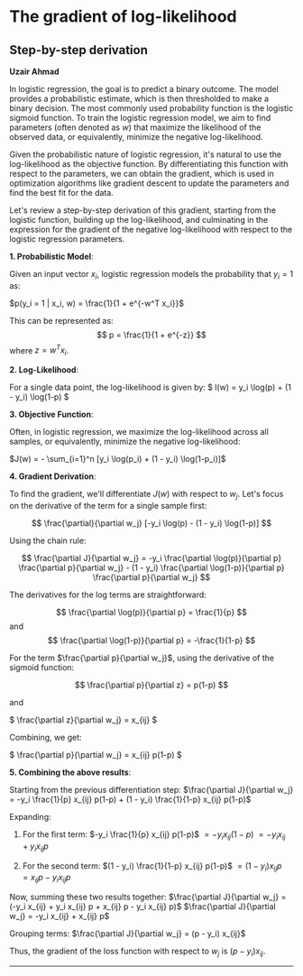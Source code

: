 # The gradient of log-likelihood

## Step-by-step derivation 

**Uzair Ahmad**

In logistic regression, the goal is to predict a binary outcome. The model provides a probabilistic estimate, which is then thresholded to make a binary decision. The most commonly used probability function is the logistic sigmoid function. To train the logistic regression model, we aim to find parameters (often denoted as $w$) that maximize the likelihood of the observed data, or equivalently, minimize the negative log-likelihood.

Given the probabilistic nature of logistic regression, it's natural to use the log-likelihood as the objective function. By differentiating this function with respect to the parameters, we can obtain the gradient, which is used in optimization algorithms like gradient descent to update the parameters and find the best fit for the data.

Let's review a step-by-step derivation of this gradient, starting from the logistic function, building up the log-likelihood, and culminating in the expression for the gradient of the negative log-likelihood with respect to the logistic regression parameters.

**1. Probabilistic Model**:

Given an input vector $x_i$, logistic regression models the probability that $y_i = 1$ as:

$p(y_i = 1 | x_i, w) = \frac{1}{1 + e^{-w^T x_i}}$

This can be represented as:
$$ p = \frac{1}{1 + e^{-z}} $$
where $z = w^T x_i$.

**2. Log-Likelihood**:

For a single data point, the log-likelihood is given by:
$ l(w) = y_i \log(p) + (1 - y_i) \log(1-p) $

**3. Objective Function**:

Often, in logistic regression, we maximize the log-likelihood across all samples, or equivalently, minimize the negative log-likelihood:

$J(w) = - \sum_{i=1}^n [y_i \log(p_i) + (1 - y_i) \log(1-p_i)]$

**4. Gradient Derivation**:

To find the gradient, we'll differentiate $J(w)$ with respect to $w_j$. Let's focus on the derivative of the term for a single sample first:

$$ \frac{\partial}{\partial w_j} [-y_i \log(p) - (1 - y_i) \log(1-p)] $$

Using the chain rule:

$$ \frac{\partial J}{\partial w_j} = -y_i \frac{\partial \log(p)}{\partial p} \frac{\partial p}{\partial w_j} - (1 - y_i) \frac{\partial \log(1-p)}{\partial p} \frac{\partial p}{\partial w_j} $$

The derivatives for the log terms are straightforward:

$$ \frac{\partial \log(p)}{\partial p} = \frac{1}{p} $$
and
$$ \frac{\partial \log(1-p)}{\partial p} = -\frac{1}{1-p} $$

For the term $\frac{\partial p}{\partial w_j}$, using the derivative of the sigmoid function:

$$ \frac{\partial p}{\partial z} = p(1-p) $$

and 

$ \frac{\partial z}{\partial w_j} = x_{ij} $

Combining, we get:

$ \frac{\partial p}{\partial w_j} = x_{ij} p(1-p) $

**5. Combining the above results**:

Starting from the previous differentiation step:
$\frac{\partial J}{\partial w_j} = -y_i \frac{1}{p} x_{ij} p(1-p) + (1 - y_i) \frac{1}{1-p} x_{ij} p(1-p)$

Expanding:

1. For the first term:
$-y_i \frac{1}{p} x_{ij} p(1-p)$
$= -y_i x_{ij} (1-p)$
$= -y_i x_{ij} + y_i x_{ij} p$

2. For the second term:
$(1 - y_i) \frac{1}{1-p} x_{ij} p(1-p)$
$= (1 - y_i) x_{ij} p$
$= x_{ij} p - y_i x_{ij} p$

Now, summing these two results together:
$\frac{\partial J}{\partial w_j} = (-y_i x_{ij} + y_i x_{ij} p + x_{ij} p - y_i x_{ij} p)$
$\frac{\partial J}{\partial w_j} = -y_i x_{ij} + x_{ij} p$

Grouping terms:
$\frac{\partial J}{\partial w_j} = (p - y_i) x_{ij}$

Thus, the gradient of the loss function with respect to $w_j$ is $(p - y_i) x_{ij}$.

------

